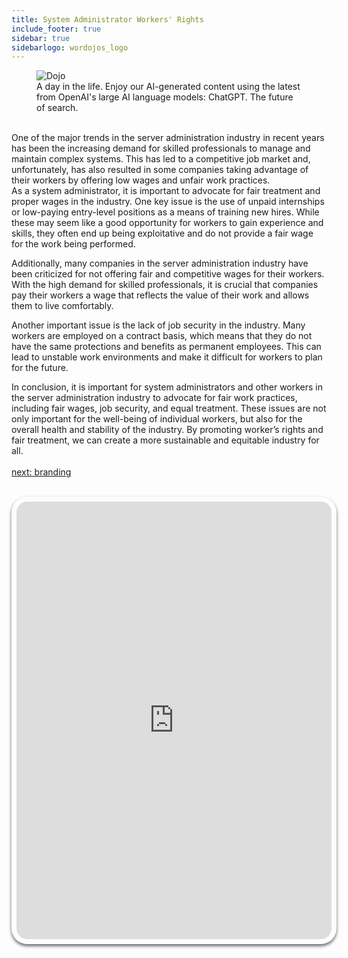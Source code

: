 ```yaml
---
title: System Administrator Workers' Rights
include_footer: true
sidebar: true
sidebarlogo: wordojos_logo
---
```


<figure>
    <img src='/uploads/admins/admins (115).jpg' alt='Dojo' />
    <figcaption>A day in the life.  Enjoy our AI-generated content using the latest from OpenAI's large AI language models:  ChatGPT.  The future of search.</figcaption>
</figure>
<br>
One of the major trends in the server administration industry in recent years has been the increasing demand for skilled professionals to manage and maintain complex systems. This has led to a competitive job market and, unfortunately, has also resulted in some companies taking advantage of their workers by offering low wages and unfair work practices.
<br>
As a system administrator, it is important to advocate for fair treatment and proper wages in the industry. One key issue is the use of unpaid internships or low-paying entry-level positions as a means of training new hires. While these may seem like a good opportunity for workers to gain experience and skills, they often end up being exploitative and do not provide a fair wage for the work being performed.

Additionally, many companies in the server administration industry have been criticized for not offering fair and competitive wages for their workers. With the high demand for skilled professionals, it is crucial that companies pay their workers a wage that reflects the value of their work and allows them to live comfortably.

Another important issue is the lack of job security in the industry. Many workers are employed on a contract basis, which means that they do not have the same protections and benefits as permanent employees. This can lead to unstable work environments and make it difficult for workers to plan for the future.

In conclusion, it is important for system administrators and other workers in the server administration industry to advocate for fair work practices, including fair wages, job security, and equal treatment. These issues are not only important for the well-being of individual workers, but also for the overall health and stability of the industry. By promoting worker’s rights and fair treatment, we can create a more sustainable and equitable industry for all.
<br>
<br>
<a href="https://workdojos.com/admins/branding">next: branding</a>
<br>
<br>
<iframe src="https://admins.workdojos.com
" style="width: 100%;height: 700px;padding: 8px; box-shadow: 0 3px 5px rgba(0,0,0,.6);border-radius: 25px;overflow: hidden;border: none;" align="middle"></iframe>
<br>
